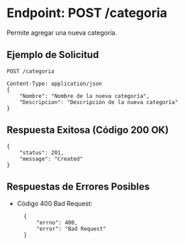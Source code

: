 Endpoint: POST /categoria
=========================
Permite agregar una nueva categoría.

## Ejemplo de Solicitud
    POST /categoria

    Content-Type: application/json
    {
        "Nombre": "Nombre de la nueva categoría",
        "Descripcion": "Descripción de la nueva categoría"
    }
## Respuesta Exitosa (Código 200 OK)
    {
        "status": 201,
        "message": "Created"
    }
## Respuestas de Errores Posibles
- Código 400 Bad Request:
  
        {
            "errno": 400,
            "error": "Bad Request"
        }
